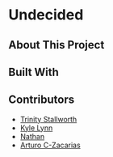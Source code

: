 # Undecided 

<h2>About This Project</h2>

<h2> Built With </h2>

<h2> Contributors </h2>
<ul>
  <li> <a href= "https://github.com/Trinity5757"> Trinity Stallworth </a></li>
  <li> <a href= "https://github.com/KyleKrack"> Kyle Lynn </a></li>
  <li> <a href= https://github.com/CSUMBNathan"> Nathan  </a></li>
  <li> <a href= "https://github.com/rumkkee"> Arturo C-Zacarias </a></li>
</ul>
